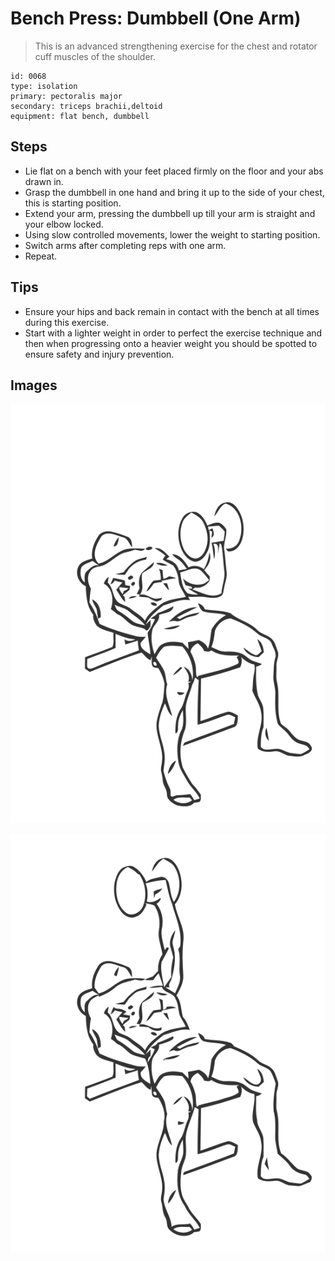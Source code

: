 # Bench Press: Dumbbell (One Arm)

> This is an advanced strengthening exercise for the chest and rotator cuff muscles of the shoulder.

``` 
id: 0068 
type: isolation 
primary: pectoralis major 
secondary: triceps brachii,deltoid 
equipment: flat bench, dumbbell 
``` 


## Steps


 - Lie flat on a bench with your feet placed firmly on the floor and your abs drawn in.
 - Grasp the dumbbell in one hand and bring it up to the side of your chest, this is starting position.
 - Extend your arm, pressing the dumbbell up till your arm is straight and your elbow locked.
 - Using slow controlled movements, lower the weight to starting position.
 - Switch arms after completing reps with one arm.
 - Repeat.

## Tips


 - Ensure your hips and back remain in contact with the bench at all times during this exercise.
 - Start with a lighter weight in order to perfect the exercise technique and then when progressing onto a heavier weight you should be spotted to ensure safety and injury prevention.

## Images

![](./../svg/0068-relaxation.svg "")

![](./../svg/0068-tension.svg "")

